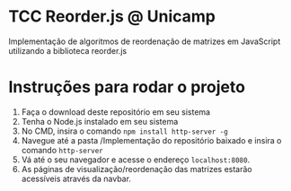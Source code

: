 # TCC Reorder.js @ Unicamp
Implementação de algoritmos de reordenação de matrizes em JavaScript utilizando a biblioteca reorder.js
# Instruções para rodar o projeto
1.   Faça o download deste repositório em seu sistema
2.   Tenha o Node.js instalado em seu sistema
3.   No CMD, insira o comando ```npm install http-server -g```
4.   Navegue até a pasta /Implementação do repositório baixado e insira o comando ```http-server```
5.   Vá até o seu navegador e acesse o endereço ```localhost:8080```. 
6.   As páginas de visualização/reordenação das matrizes estarão acessíveis através da navbar.
